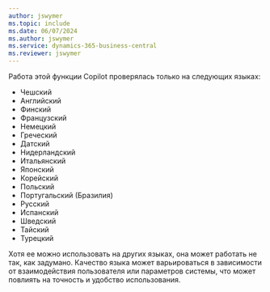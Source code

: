 ```yaml
---
author: jswymer
ms.topic: include
ms.date: 06/07/2024
ms.author: jswymer
ms.service: dynamics-365-business-central
ms.reviewer: jswymer
---
```

Работа этой функции Copilot проверялась только на следующих языках:

- Чешский
- Английский
- Финский
- Французский
- Немецкий
- Греческий
- Датский
- Нидерландский
- Итальянский
- Японский
- Корейский
- Польский
- Португальский (Бразилия)
- Русский
- Испанский
- Шведский
- Тайский
- Турецкий

Хотя ее можно использовать на других языках, она может работать не так, как задумано. Качество языка может варьироваться в зависимости от взаимодействия пользователя или параметров системы, что может повлиять на точность и удобство использования.